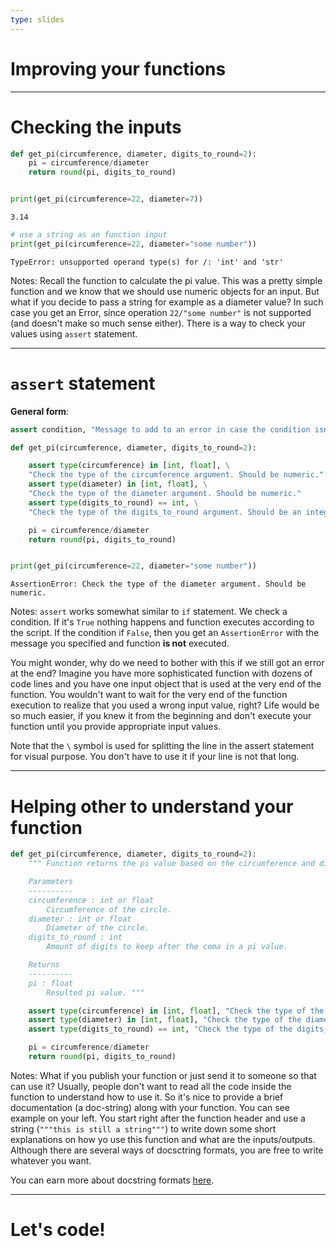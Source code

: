 ```yaml
---
type: slides
---
```


# Improving your functions

---

# Checking the inputs

```python
def get_pi(circumference, diameter, digits_to_round=2):
    pi = circumference/diameter
    return round(pi, digits_to_round)


print(get_pi(circumference=22, diameter=7))
```
```out
3.14
```
```python
# use a string as an function input
print(get_pi(circumference=22, diameter="some number"))
```
```out
TypeError: unsupported operand type(s) for /: 'int' and 'str'
```

Notes: Recall the function to calculate the pi value. This was a pretty simple function and we know that we should use numeric objects for an input. But what if you decide to pass a string for example as a diameter value? In such case you get an Error, since operation `22/"some number"` is not supported (and doesn't make so much sense either). There is a way to check your values using `assert` statement.

---

# `assert` statement

**General form**:

```python
assert condition, "Message to add to an error in case the condition isn't true"
```

```python
def get_pi(circumference, diameter, digits_to_round=2):

    assert type(circumference) in [int, float], \
    "Check the type of the circumference argument. Should be numeric."
    assert type(diameter) in [int, float], \
    "Check the type of the diameter argument. Should be numeric."
    assert type(digits_to_round) == int, \
    "Check the type of the digits_to_round argument. Should be an integer."

    pi = circumference/diameter
    return round(pi, digits_to_round)


print(get_pi(circumference=22, diameter="some number"))
```
```out
AssertionError: Check the type of the diameter argument. Should be numeric.
```

Notes: `assert` works somewhat similar to `if` statement. We check a condition. If it's `True` nothing happens and function executes according to the script. If the condition if `False`, then you get an `AssertionError` with the message you specified and function **is not** executed.

You might wonder, why do we need to bother with this if we still got an error at the end? Imagine you have more sophisticated function with dozens of code lines and you have one input object that is used at the very end of the function. You wouldn't want to wait for the very end of the function execution to realize that you used a wrong input value, right? Life would be so much easier, if you knew it from the beginning and don't execute your function until you provide appropriate input values.

Note that the `\` symbol is used for splitting the line in the assert statement for visual purpose. You don't have to use it if your line is not that long.

---

# Helping other to understand your function

```python
def get_pi(circumference, diameter, digits_to_round=2):
    """ Function returns the pi value based on the circumference and diameter values of a circle.

    Parameters
    ----------
    circumference : int or float
        Circumference of the circle.
    diameter : int or float
        Diameter of the circle.
    digits_to_round : int
        Amount of digits to keep after the coma in a pi value.

    Returns
    ----------
    pi : float
        Resulted pi value. """

    assert type(circumference) in [int, float], "Check the type of the circumference argument."
    assert type(diameter) in [int, float], "Check the type of the diameter argument."
    assert type(digits_to_round) == int, "Check the type of the digits_to_round argument."

    pi = circumference/diameter
    return round(pi, digits_to_round)
```

Notes: What if you publish your function or just send it to someone so that can use it? Usually, people don't want to read all the code inside the function to understand how to use it. So it's nice to provide a brief documentation (a doc-string) along with your function. You can see example on your left. You start right after the function header and use a string (``"""this is still a string"""``) to write down some short explanations on how yo use this function and what are the inputs/outputs. Although there are several ways of docsctring formats, you are free to write whatever you want.

You can earn more about docstring formats [here](http://daouzli.com/blog/docstring.html).

---

# Let's code!
